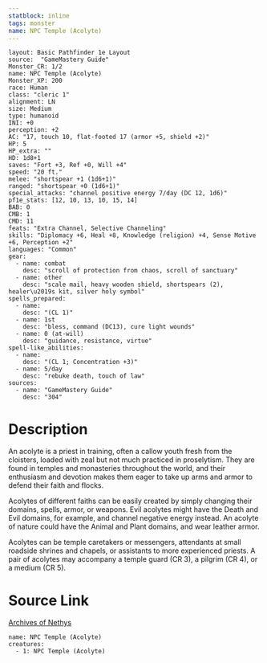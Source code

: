 ```yaml
---
statblock: inline
tags: monster
name: NPC Temple (Acolyte)
---
```

```statblock
layout: Basic Pathfinder 1e Layout
source:  "GameMastery Guide"
Monster_CR: 1/2
name: NPC Temple (Acolyte)
Monster_XP: 200
race: Human
class: "cleric 1"
alignment: LN
size: Medium
type: humanoid
INI: +0
perception: +2
AC: "17, touch 10, flat-footed 17 (armor +5, shield +2)"
HP: 5
HP_extra: ""
HD: 1d8+1
saves: "Fort +3, Ref +0, Will +4"
speed: "20 ft."
melee: "shortspear +1 (1d6+1)"
ranged: "shortspear +0 (1d6+1)"
special_attacks: "channel positive energy 7/day (DC 12, 1d6)"
pf1e_stats: [12, 10, 13, 10, 15, 14]
BAB: 0
CMB: 1
CMD: 11
feats: "Extra Channel, Selective Channeling"
skills: "Diplomacy +6, Heal +8, Knowledge (religion) +4, Sense Motive +6, Perception +2"
languages: "Common"
gear:
  - name: combat
    desc: "scroll of protection from chaos, scroll of sanctuary"
  - name: other
    desc: "scale mail, heavy wooden shield, shortspears (2), healer\u2019s kit, silver holy symbol"
spells_prepared:
  - name:
    desc: "(CL 1)"
  - name: 1st
    desc: "bless, command (DC13), cure light wounds"
  - name: 0 (at-will)
    desc: "guidance, resistance, virtue"
spell-like_abilities:
  - name:
    desc: "(CL 1; Concentration +3)"
  - name: 5/day
    desc: "rebuke death, touch of law"
sources:
  - name: "GameMastery Guide"
    desc: "304"
```
# Description
An acolyte is a priest in training, often a callow youth fresh from the cloisters, loaded with zeal but not much practiced in proselytism. They are found in temples and monasteries throughout the world, and their enthusiasm and devotion makes them eager to take up arms and armor to defend their faith and flocks.

Acolytes of different faiths can be easily created by simply changing their domains, spells, armor, or weapons. Evil acolytes might have the Death and Evil domains, for example, and channel negative energy instead. An acolyte of nature could have the Animal and Plant domains, and wear leather armor.

Acolytes can be temple caretakers or messengers, attendants at small roadside shrines and chapels, or assistants to more experienced priests. A pair of acolytes may accompany a temple guard (CR 3), a pilgrim (CR 4), or a medium (CR 5).
# Source Link
[Archives of Nethys](https://aonprd.com/NPCDisplay.aspx?ItemName=Temple%20(Acolyte))
```encounter-table
name: NPC Temple (Acolyte)
creatures:
  - 1: NPC Temple (Acolyte)
```
